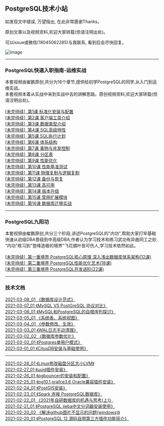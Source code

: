 ## PostgreSQL技术小站

如发现文中错误, 万望指出, 在此非常感谢Thanks。<br/>

原创文章以及视频资料,欢迎大家转载(但请注明出处)。<br/>

可以issue或微信(18045062285)与我联系, 看到后会尽快回复。<br/>

![image](https://github.com/cuipengdba/pger/blob/main/images/cuipengwx.png)
* * *
### PostgreSQL快速入职指南-运维实战
本套视频由崔鹏原创,共分为16个章节,提供给初学PostgreSQL的同学,从入门到运维实战。<br/>
本套视频本着从实战中来到实战中去的讲解思路。原创视频资料,欢迎大家转载(但请注明出处)。<br/>
<br/>
<a href='#'>[未完待续]&nbsp;&nbsp;第1课  标准化安装与配置<a/><br/>
<a href='#'>[未完待续]&nbsp;&nbsp;第2课  客户端工具介绍<a/><br/>
<a href='#'>[未完待续]&nbsp;&nbsp;第3课  数据类型介绍<a/><br/>
<a href='#'>[未完待续]&nbsp;&nbsp;第4课  SQL高级特性<a/><br/>
<a href='#'>[未完待续]&nbsp;&nbsp;第5课  SQL执行计划<a/><br/>
<a href='#'>[未完待续]&nbsp;&nbsp;第6课  体系结构<a/><br/>
<a href='#'>[未完待续]&nbsp;&nbsp;第7课  事物与并发控制<a/><br/>
<a href='#'>[未完待续]&nbsp;&nbsp;第8课  分区表<a/><br/>
<a href='#'>[未完待续]&nbsp;&nbsp;第9课  性能优化<a/><br/>
<a href='#'>[未完待续]&nbsp;&nbsp;第10课 性能基准测试<a/><br/>
<a href='#'>[未完待续]&nbsp;&nbsp;第11课 物理复制与逻辑复制<a/><br/>
<a href='#'>[未完待续]&nbsp;&nbsp;第12课 备份与恢复<a/><br/>
<a href='#'>[未完待续]&nbsp;&nbsp;第13课 高可用<a/><br/>
<a href='#'>[未完待续]&nbsp;&nbsp;第14课 版本升级<a/><br/>
<a href='#'>[未完待续]&nbsp;&nbsp;第15课 常用扩展模块<a/><br/>
<a href='#'>[未完待续]&nbsp;&nbsp;第16课 数据库迁移实战<a/><br/>

* * *
### PostgreSQL九阳功
本套视频由崔鹏原创,共分三个阶段,讲述PostgreSQL的"内功",帮助大家打牢基础<br/>
快速从初级DBA晋级到中高级DBA,作者认为学习技术和练习武功有异曲同工之妙,<br/>
"内功"练习到"登峰造极的境界"飞花摘叶皆可伤人,学习技术依然如此。<br/>
<br/>
<a href='#'>[未完待续]&nbsp;&nbsp;第一重境界 PostgreSQL核心原理 深入浅出数据库体系架构(12课)<a/><br/>
<a href='#'>[未完待续]&nbsp;&nbsp;第二重境界 PostgreSQL性能优化艺术(18课)<a/><br/>
<a href='#'>[未完待续]&nbsp;&nbsp;第三重境界 PostgreSQL开发进阶(22课)<a/><br/>
* * *
### 技术文档
<a href='https://github.com/cuipengdba/pger/blob/main/tree/202103/20210308_01.md'>2021-03-08_01 《数据库设计范式》<a/><br/>
<a href='https://github.com/cuipengdba/pger/blob/main/tree/202103/20210307_01.md'>2021-03-07_01 《MySQL VS PostGreSQL 协议对比》<a/><br/>
<a href='https://github.com/cuipengdba/pger/blob/main/tree/202103/20210306_01.md'>2021-03-06_01 《MySQL和PostgreSQL的自增序列探讨》<a/><br/>
<a href='https://github.com/cuipengdba/pger/blob/main/tree/202103/20210305_01.md'>2021-03-05_01 《系统表、系统视图》<a/><br/>
<a href='https://github.com/cuipengdba/pger/blob/main/tree/202103/20210304_01.md'>2021-03-04_01 《参数修改、生效》<a/><br/>
<a href='https://github.com/cuipengdba/pger/blob/main/tree/202103/20210303_01.md'>2021-03-03_01 《WAL日志手动清理》<a/><br/>
<a href='https://github.com/cuipengdba/pger/blob/main/tree/202103/20210302_02.md'>2021-03-02_02 《数据库参数优化》<a/><br/>
<a href='https://github.com/cuipengdba/pger/blob/main/tree/202103/20210302_01.md'>2021-03-02_01 《Postgres单用户模式》<a/><br/> 
<a href='https://github.com/cuipengdba/pger/blob/main/tree/202103/20210301_01.md'>2021-03-01_01 《CitusDB安装与基础使用》<a/><br/>
* * *
<a href='https://github.com/cuipengdba/pger/blob/main/tree/202102/20210228_01.md'>2021-02-28_01 《Linux修改磁盘分区大小LVM》<a/><br/>
<a href='https://github.com/cuipengdba/pger/blob/main/tree/202102/20210227_01.md'>2021-02-27_01 《uuid插件安装》<a/><br/>
<a href='https://github.com/cuipengdba/pger/blob/main/tree/202102/20210226_01.md'>2021-02-26_01 《pgbouncer的安装和配置》<a/><br/>
<a href='https://github.com/cuipengdba/pger/blob/main/tree/202102/20210225_01.md'>2021-02-25_01 《pg10.1 orafce3.6 Oracle兼容插件安装》<a/><br/>
<a href='https://github.com/cuipengdba/pger/blob/main/tree/202102/20210224_01.md'>2021-02-24_01 《PostGIS安装》<a/><br/>
<a href='https://github.com/cuipengdba/pger/blob/main/tree/202102/20210223_01.md'>2021-02-23_01 《Spark 连接 PostgreSQL数据库》<a/><br/>
<a href='https://github.com/cuipengdba/pger/blob/main/tree/202102/20210222_01.md'>2021-02-22_01 《2021年自研数据库的机遇与思考(上)》<a/><br/>
<a href='https://github.com/cuipengdba/pger/blob/main/tree/202102/20210221_01.md'>2021-02-21_01 《PostgreSQL jieba中文分词器安装使用》<a/><br/>
<a href='https://github.com/cuipengdba/pger/blob/main/tree/202102/20210220_02.md'>2021-02-20_02 《解决github图片不显示的问题(windows)》<a/><br/>
<a href='https://github.com/cuipengdba/pger/blob/main/tree/202102/20210220_01.md'>2021-02-20_01 《PostgreSQL 12 源码自带第三方插件功能简介》<a/><br/>
